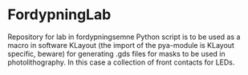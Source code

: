 # FordypningLab
Repository for lab in fordypningsemne
Python script is to be used as a macro in software KLayout (the import of the pya-module is KLayout specific, beware) for generating .gds files for masks to be used in photolithography. In this case a collection of front contacts for LEDs.
